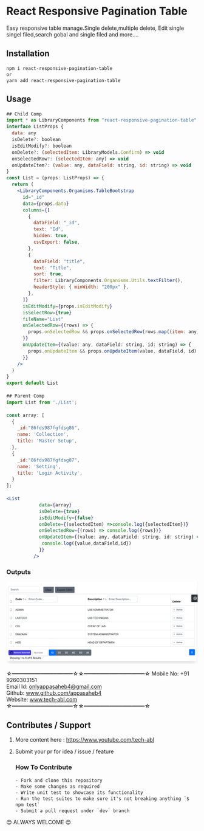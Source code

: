 # React Responsive Pagination Table

Easy responsive table manage.Single delete,multiple delete, Edit single singel filed,search gobal and single filed and more....

## Installation

```
npm i react-responsive-pagination-table
or
yarn add react-responsive-pagination-table
```

## Usage

```jsx
## Child Comp
import * as LibraryComponents from "react-responsive-pagination-table"
interface ListProps {
  data: any
  isDelete?: boolean
  isEditModify?: boolean
  onDelete?: (selectedItem: LibraryModels.Confirm) => void
  onSelectedRow?: (selectedItem: any) => void
  onUpdateItem?: (value: any, dataField: string, id: string) => void
}
const List = (props: ListProps) => {
  return (
    <LibraryComponents.Organisms.TableBootstrap
      id="_id"
      data={props.data}
      columns={[
        {
          dataField: "_id",
          text: "Id",
          hidden: true,
          csvExport: false,
        },
        {
          dataField: "title",
          text: "Title",
          sort: true,
          filter: LibraryComponents.Organisms.Utils.textFilter(),
          headerStyle: { minWidth: "200px" },
        },
      ]}
      isEditModify={props.isEditModify}
      isSelectRow={true}
      fileName="List"
      onSelectedRow={(rows) => {
        props.onSelectedRow && props.onSelectedRow(rows.map((item: any) => item._id))
      }}
      onUpdateItem={(value: any, dataField: string, id: string) => {
        props.onUpdateItem && props.onUpdateItem(value, dataField, id)
      }}
    />
  )
}
export default List

## Parent Comp
import List from './List';

const array: [
  {
    _id:"86fds987fgfdsg86",
    name: 'Collection',
    title: 'Master Setup',
  },
  {
    _id:"86fds987fgfdsg87",
    name: 'Setting',
    title: 'Login Activity',
  }
];

<List
            data={array}
            isDelete={true}
            isEditModify={false}
            onDelete={(selectedItem) =>console.log({selectedItem})}
            onSelectedRow={(rows) => console.log({rows})}
            onUpdateItem={(value: any, dataField: string, id: string) => {
             console.log({value,dataField,id})
            }}
          />
```

### Outputs

<img src="https://github.com/appasaheb4/react-responsive-pagination-table/blob/main/assets/table.png">

☆━━━━━━━━━━━━━━━━━━━☆☆━━━━━━━━━━━━━━━━━━━☆
Mobile No: +91 9260303151 <br />
Email Id: onlyappasaheb4@gmail.com <br />
Github: www.github.com/appasaheb4 <br />
Website: www.tech-abl.com
☆━━━━━━━━━━━━━━━━━━━☆☆━━━━━━━━━━━━━━━━━━━☆

## Contributes / Support

1.  More content here : https://www.youtube.com/tech-abl

2.  Submit your pr for idea / issue / feature
    ### How To Contribute
        - Fork and clone this repository
        - Make some changes as required
        - Write unit test to showcase its functionality
        - Run the test suites to make sure it's not breaking anything `$ npm test`
        - Submit a pull request under `dev` branch

😊 ALWAYS WELCOME 😊
